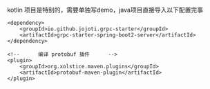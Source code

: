 #              

kotlin 项目是特别的，需要单独写demo，java项目直接导入以下配置完事

```        
<dependency>
    <groupId>io.github.jojoti.grpc-starter</groupId>
    <artifactId>grpc-starter-spring-boot2-server</artifactId>
</dependency>

<!--      编译 protobuf 插件      -->
<plugin>
    <groupId>org.xolstice.maven.plugins</groupId>
    <artifactId>protobuf-maven-plugin</artifactId>
</plugin>

```

